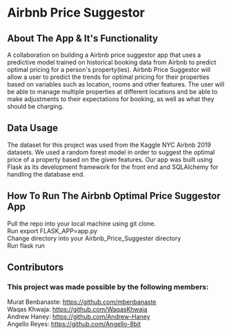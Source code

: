 # Airbnb Price Suggestor

## About The App & It's Functionality
  A collaboration on building a Airbnb price suggestor app that uses a predictive model trained on historical booking data from Airbnb to predict optimal pricing for a person's property(ies). Airbnb Price Suggestor will allow a user to predict the trends for optimal pricing for their properties based on variables such as location, rooms and other features. The user will be able to manage multiple properties at different locations and be able to make adjustments to their expectations for booking, as well as what they should be charging. 

## Data Usage
  The dataset for this project was used from the Kaggle NYC Airbnb 2019 datasets. We used a random forest model in order to suggest the optimal price of a property based on the given features. Our app was built using Flask as its development framework for the front end and SQLAlchemy for handling the database end.

## How To Run The Airbnb Optimal Price Suggestor App
Pull the repo into your local machine using git clone.  
Run export FLASK_APP=app.py  
Change directory into your Airbnb_Price_Suggester directory  
Run flask run  

## Contributors
### This project was made possible by the following members:  
Murat Benbanaste: https://github.com/mbenbanaste  
Waqas Khwaja: https://github.com/WaqasKhwaja  
Andrew Haney: https://github.com/Andrew-Haney  
Angello Reyes: https://github.com/Angello-8bit  

